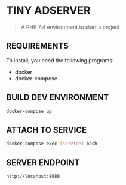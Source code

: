 # TINY ADSERVER

> A PHP 7.4 environment to start a project

## REQUIREMENTS

To install, you need the following programs:
 - docker
 - docker-compose

## BUILD DEV ENVIRONMENT

```sh
docker-compose up
```

## ATTACH TO SERVICE

```sh
docker-compose exec [service] bash
```

## SERVER ENDPOINT

```sh
http://locahost:8080
```